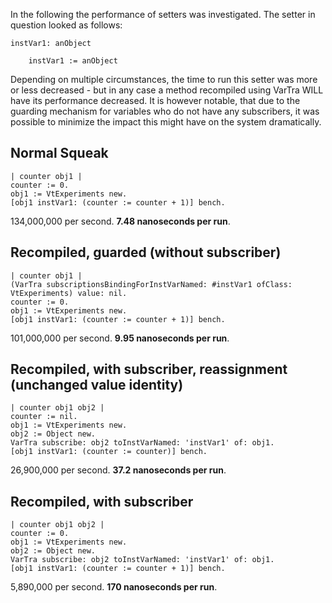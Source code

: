 In the following the performance of setters was investigated. The setter in question looked as follows:
```smalltalk
instVar1: anObject

	instVar1 := anObject
```
Depending on multiple circumstances, the time to run this setter was more or less decreased - but in any case a method recompiled using VarTra WILL have its performance decreased. It is however notable, that due to the guarding mechanism for variables who do not have any subscribers, it was possible to minimize the impact this might have on the system dramatically.

## Normal Squeak
```smalltalk
| counter obj1 |
counter := 0.
obj1 := VtExperiments new.
[obj1 instVar1: (counter := counter + 1)] bench.
```
134,000,000 per second. **7.48 nanoseconds per run**.

## Recompiled, guarded (without subscriber)
```smalltalk
| counter obj1 |
(VarTra subscriptionsBindingForInstVarNamed: #instVar1 ofClass: VtExperiments) value: nil.
counter := 0.
obj1 := VtExperiments new.
[obj1 instVar1: (counter := counter + 1)] bench.
```
101,000,000 per second. **9.95 nanoseconds per run**.

## Recompiled, with subscriber, reassignment (unchanged value identity)
```smalltalk
| counter obj1 obj2 |
counter := nil.
obj1 := VtExperiments new.
obj2 := Object new.
VarTra subscribe: obj2 toInstVarNamed: 'instVar1' of: obj1.
[obj1 instVar1: (counter := counter)] bench.
```
26,900,000 per second. **37.2 nanoseconds per run**.

## Recompiled, with subscriber
```smalltalk
| counter obj1 obj2 |
counter := 0.
obj1 := VtExperiments new.
obj2 := Object new.
VarTra subscribe: obj2 toInstVarNamed: 'instVar1' of: obj1.
[obj1 instVar1: (counter := counter + 1)] bench.
```
5,890,000 per second. **170 nanoseconds per run**.
